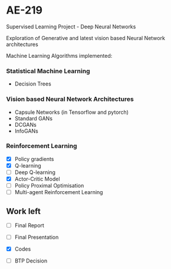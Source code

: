 # AE-219
Supervised Learning Project - Deep Neural Networks

Exploration of Generative and latest vision based Neural Network architectures

Machine Learning Algorithms implemented:

### Statistical Machine Learning

- Decision Trees

### Vision based Neural Network Architectures

- Capsule Networks (in Tensorflow and pytorch)
- Standard GANs 
- DCGANs 
- InfoGANs

### Reinforcement Learning

- [x] Policy gradients
- [x] Q-learning
- [ ] Deep Q-learning
- [x] Actor-Critic Model
- [ ] Policy Proximal Optimisation
- [ ] Multi-agent Reinforcement Learning

## Work left

- [ ] Final Report
- [ ] Final Presentation
- [x] Codes
- [ ] BTP Decision

